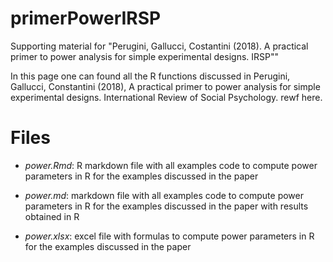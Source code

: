 # primerPowerIRSP
Supporting material for "Perugini, Gallucci, Costantini (2018). A practical primer to power analysis for simple experimental designs. IRSP"" 

In this page one can found all the R functions discussed in Perugini, Gallucci, Constantini (2018), A practical primer to power analysis for simple experimental designs. International Review of Social Psychology. rewf here.

# Files

- _power.Rmd_: R markdown file with all examples code to compute power parameters in R for the examples discussed in the paper

- _power.md_:  markdown file with all examples code to compute power parameters in R for the examples discussed in the paper with results obtained in R

- _power.xlsx_: excel file with formulas to compute power parameters in R for the examples discussed in the paper
